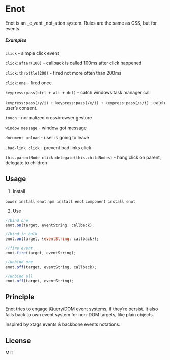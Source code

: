 # Enot

Enot is an _e_vent _not_ation system. Rules are the same as CSS, but for events.


##### Examples

`click` - simple click event

`click:after(100)` - callback is called 100ms after click happened

`click:throttle(200)` - fired not more often than 200ms

`click:one` - fired once

`keypress:pass(ctrl + alt + del)` - catch windows task manager call

`keypress:pass(/y/i) + keypress:pass(/e/i) + keypress:pass(/s/i)` - catch user’s consent.

`touch` - normalized crossbrowser gesture

`window message` - window got message

`document unload` - user is going to leave

`.bad-link click` - prevent bad links click

`this.parentNode click:delegate(this.childNodes)` - hang click on parent, delegate to children


## Usage

1. Install

`bower install enot`
`npm install enot`
`component install enot`


2. Use

```js
//bind one
enot.on(target, eventString, callback);

//bind in bulk
enot.on(target, {eventString: callback});

//fire event
enot.fire(target, eventString);

//unbind one
enot.off(target, eventString, callback);

//unbind all
enot.off(target, eventString);
```


## Principle

Enot tries to engage jQuery/DOM event systems, if they’re persist.
It also falls back to own event system for non-DOM targets, like plain objects.

Inspired by xtags events & backbone events notations.

## License

MIT